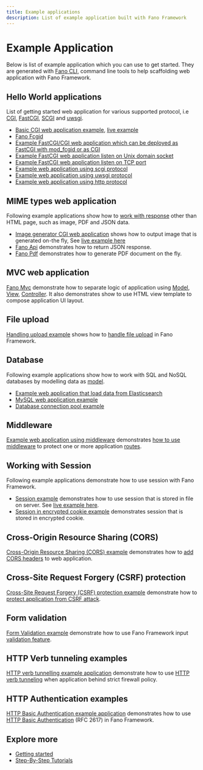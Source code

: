 ```yaml
---
title: Example applications
description: List of example application built with Fano Framework
---
```


<h1 class="major">Example Application</h1>

Below is list of example application which you can use to get started. They are
generated with [Fano CLI](https://github.com/fanoframework/fano-cli), command line tools to help scaffolding web application with Fano Framework.

## Hello World applications

List of getting started web application for various supported protocol, i.e [CGI](https://tools.ietf.org/html/rfc3875), [FastCGI](http://www.mit.edu/~yandros/doc/specs/fcgi-spec.html), [SCGI](http://python.ca/scgi/protocol.txt) and [uwsgi](https://uwsgi-docs.readthedocs.io/en/latest/Protocol.html).

- [Basic CGI web application example](https://github.com/fanoframework/fano-app), [live example](https://fano.juhara.id/)
- [Fano Fcgid](https://github.com/fanoframework/fano-fcgid)
- [Example FastCGI/CGI web application which can be deployed as FastCGI with mod_fcgid or as CGI](https://github.com/fanoframework/fano-cgi-fcgi)
- [Example FastCGI web application listen on Unix domain socket](https://github.com/fanoframework/fano-fcgi-unix)
- [Example FastCGI web application listen on TCP port](https://github.com/fanoframework/fano-fastcgi)
- [Example web application using scgi protocol](https://github.com/fanoframework/fano-scgi)
- [Example web application using uwsgi protocol](https://github.com/fanoframework/fano-uwsgi)
- [Example web application using http protocol](https://github.com/fanoframework/fano-http)

## MIME types web application

Following example applications show how to [work with response](/working-with-response) other than HTML page, such as image, PDF and JSON data.

- [Image generator CGI web application](https://github.com/fanoframework/fano-app-img) shows how to output image that is generated on-the fly, See [live example here](https://fano-img.juhara.id/)
- [Fano Api](https://github.com/fanoframework/fano-api) demonstrates how to return JSON response.
- [Fano Pdf](https://github.com/fanoframework/fano-pdf) demonstrates how to generate PDF document on the fly.

## MVC web application

[Fano Mvc](https://github.com/fanoframework/fano-mvc) demonstrate how to separate logic of application using [Model](/working-with-models), [View](/working-with-views), [Controller](/working-with-controllers). It also demonstrates show to use HTML view template to compose application UI layout.

## File upload

[Handling upload example](https://github.com/fanoframework/fano-upload) shows how to [handle file upload](/handling-file-upload) in Fano Framework.

## Database

Following example applications show how to work with SQL and NoSQL databases by modelling data as [model](/working-with-models).

- [Example web application that load data from Elasticsearch](https://github.com/fanoframework/fano-elasticsearch)
- [MySQL web application example](https://github.com/fanoframework/fano-app-db)
- [Database connection pool example](https://github.com/fanoframework/fano-db-pool)

## Middleware

[Example web application using middleware](https://github.com/fanoframework/fano-app-middleware) demonstrates [how to use middleware](/middlewares) to protect one or more application [routes](/working-with-router).

## Working with Session

Following example applications demonstrate how to use session with Fano Framework.

- [Session example](https://github.com/fanoframework/fano-session) demonstrates how to use session that is stored in file on server. See [live example here](https://fano.web.id/).
- [Session in encrypted cookie example](https://github.com/fanoframework/fano-session-cookie) demonstrates session that is stored in encrypted cookie.

## Cross-Origin Resource Sharing (CORS)

[Cross-Origin Resource Sharing (CORS) example](https://github.com/fanoframework/fano-cors) demonstrates how to [add CORS headers](/security/handling-cors) to web application.

## Cross-Site Request Forgery (CSRF) protection

[Cross-Site Request Forgery (CSRF) protection example](https://github.com/fanoframework/fano-csrf) demonstrate how to [protect application from CSRF attack](/security/csrf-protection).

## Form validation

[Form Validation example](https://github.com/fanoframework/fano-validation) demonstrate how to use Fano Framework input [validation feature](/security/form-validation).

## HTTP Verb tunneling examples

[HTTP verb tunnelling example application](https://github.com/fanoframework/fano-verb-tunneling) demonstrate how to use [HTTP verb tunneling](/security/http-verb-tunneling) when application behind strict firewall policy.

## HTTP Authentication examples

[HTTP Basic Authentication example application](https://github.com/fanoframework/fano-basic-auth) demonstrates how to use [HTTP Basic Authentication](/security/http-authentication) (RFC 2617) in Fano Framework.

## Explore more

- [Getting started](/getting-started)
- [Step-By-Step Tutorials](/tutorials)
